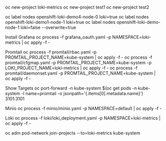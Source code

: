 oc new-project loki-metrics
oc new-project test1
oc new-project test2


oc label nodes openshift-loki-demo4-node-0 loki=true
oc label nodes openshift-loki-demo1-node-1 loki=true
oc label nodes openshift-loki-demo-node-1 loki=false --overwrite=true

Install Grafana
oc process -f grafana_oauth.yaml -p NAMESPACE=loki-metrics | oc apply -f -

Promtail
oc process -f promtail/rbac.yaml -p PROMTAIL_PROJECT_NAME=kube-system | oc apply -f -
oc process -f promtail/cfgmap.yaml -p PROMTAIL_PROJECT_NAME=kube-system -p LOKI_PROJECT_NAME=loki-metrics | oc apply -f -
oc process -f promtail/daemonset.yaml -p PROMTAIL_PROJECT_NAME=kube-system | oc apply -f -

Show Targets
oc port-forward -n kube-system $(oc get pods -n kube-system -l name=promtail -o jsonpath='{.items[0].metadata.name}') 3101:3101

Minio
oc process -f minio/minio.yaml -p NAMESPACE=default | oc apply -f -

Loki
oc process -f loki/loki_deployment.yaml -p NAMESPACE=loki-metrics | oc apply -f -


oc adm pod-network join-projects --to=loki-metrics kube-system